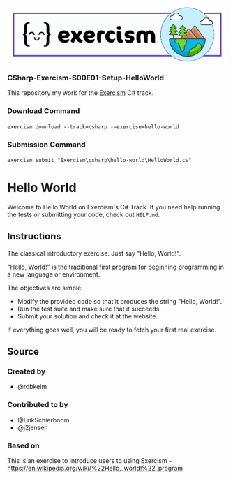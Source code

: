![Banner](Data/Images/CSharp-Exercism-S00E01-Setup-HelloWorld-Banner.png)

### CSharp-Exercism-S00E01-Setup-HelloWorld

This repository my work for the [Exercism](https://exercism.org/) C# track.

### Download Command
`exercism download --track=csharp --exercise=hello-world`

### Submission Command
`exercism submit "Exercism\csharp\hello-world\HelloWorld.cs"`

# Hello World

Welcome to Hello World on Exercism's C# Track.
If you need help running the tests or submitting your code, check out `HELP.md`.

## Instructions

The classical introductory exercise.
Just say "Hello, World!".

["Hello, World!"][hello-world] is the traditional first program for beginning programming in a new language or environment.

The objectives are simple:

- Modify the provided code so that it produces the string "Hello, World!".
- Run the test suite and make sure that it succeeds.
- Submit your solution and check it at the website.

If everything goes well, you will be ready to fetch your first real exercise.

[hello-world]: https://en.wikipedia.org/wiki/%22Hello,_world!%22_program

## Source

### Created by

- @robkeim

### Contributed to by

- @ErikSchierboom
- @j2jensen

### Based on

This is an exercise to introduce users to using Exercism - https://en.wikipedia.org/wiki/%22Hello,_world!%22_program
